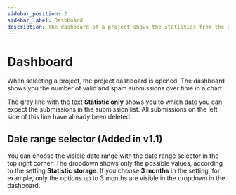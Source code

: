 ```yaml
---
sidebar_position: 2
sidebar_label: Dashboard
description: The dashboard of a project shows the statistics from the active project.
---
```


# Dashboard

When selecting a project, the project dashboard is opened. The dashboard shows you the number of valid and spam submissions over time in a chart.

The gray line with the text **Statistic only** shows you to which date you can expect the submissions in the submission list. All submissions on the left side of this line have already been deleted.

## Date range selector (Added in v1.1)

You can choose the visible date range with the date range selector in the top right corner. The dropdown shows only the possible values, according to the setting **Statistic storage**. If you choose **3 months** in the setting, for example, only the options up to 3 months are visible in the dropdown in the dashboard.

